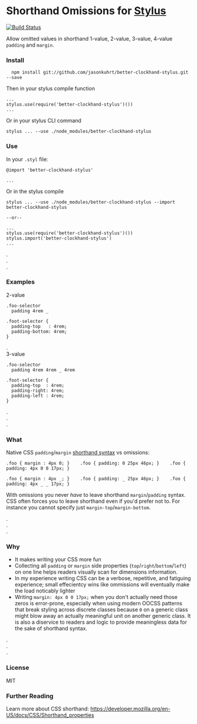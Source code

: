 # Shorthand Omissions for [Stylus](http://learnboost.github.com/stylus/)
[![Build Status](https://travis-ci.org/jasonkuhrt/better-clockhand-stylus.png)](https://travis-ci.org/jasonkuhrt/better-clockhand-stylus)

Allow omitted values in shorthand 1-value, 2-value, 3-value, 4-value `padding` and `margin`.

### Install
```
  npm install git://github.com/jasonkuhrt/better-clockhand-stylus.git --save
```

Then in your stylus compile function

```
...
stylus.use(require('better-clockhand-stylus')())
...
```

Or in your stylus CLI command
```
stylus ... --use ./node_modules/better-clockhand-stylus
```



### Use
In your `.styl` file:
```
@import 'better-clockhand-stylus'

...
```
Or in the stylus compile
```
stylus ... --use ./node_modules/better-clockhand-stylus --import better-clockhand-stylus

--or--

...
stylus.use(require('better-clockhand-stylus')())
stylus.import('better-clockhand-stylus')
...
```

.  
.  
.  

### Examples
2-value
```
.foo-selector
  padding 4rem _
```
```  
.foot-selector {
  padding-top   : 4rem;
  padding-bottom: 4rem;
}
```

.  
3-value

```
.foo-selector
  padding 4rem 4rem _ 4rem
```
```
.foot-selector {
  padding-top  : 4rem;
  padding-right: 4rem;
  padding-left : 4rem;
}
```

.  
.  
.  

### What

Native CSS `padding`/`margin` [shorthand syntax](https://developer.mozilla.org/en-US/docs/CSS/Shorthand_properties) vs omissions:
```
.foo { margin : 4px 0; }    .foo { padding: 0 25px 46px; }    .foo { padding: 4px 0 0 17px; }
```
```
.foo { margin : 4px _; }    .foo { padding: _ 25px 46px; }    .foo { padding: 4px _ _ 17px; }
```

With omissions you never *have* to leave shorthand `margin`/`padding` syntax. CSS often forces you to leave shorthand even if you'd prefer not to. For instance you cannot specify just `margin-top`/`margin-bottom`.

.  
.  
.  

### Why
- It makes writing your CSS more fun
- Collecting all `padding` or `margin` side properties (`top`/`right`/`bottom`/`left`) on one line helps readers visually scan for dimensions information. 
- In my experience writing CSS can be a verbose, repetitive, and fatiguing experience; small effecientcy wins like ommissions will eventually make the load noticably lighter
- Writing `margin: 4px 0 0 17px;` when you don't actually need those zeros is error-prone, especially when using modern OOCSS patterns that break styling across discrete classes because `0` on a generic class might blow away an actually meaningful unit on another generic class. It is also a diservice to readers and logic to provide meaningless data for the sake of shorthand syntax.

.  
.  
.  

### License

MIT

### Further Reading

Learn more about CSS shorthand: https://developer.mozilla.org/en-US/docs/CSS/Shorthand_properties
